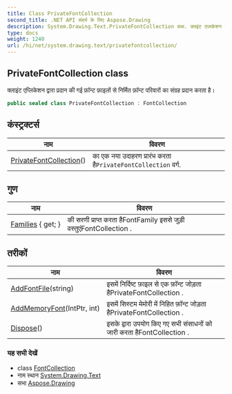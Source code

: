 ```yaml
---
title: Class PrivateFontCollection
second_title: .NET API संदर्भ के लिए Aspose.Drawing
description: System.Drawing.Text.PrivateFontCollection कक्ष. क्लइंट एप्लकेशन द्वर प्रदन क गई फ़न्ट फ़इलं से नर्मत फ़न्ट परवरं क संग्रह प्रदन करत है
type: docs
weight: 1240
url: /hi/net/system.drawing.text/privatefontcollection/
---
```

## PrivateFontCollection class

क्लाइंट एप्लिकेशन द्वारा प्रदान की गई फ़ॉन्ट फ़ाइलों से निर्मित फ़ॉन्ट परिवारों का संग्रह प्रदान करता है।

```csharp
public sealed class PrivateFontCollection : FontCollection
```

## कंस्ट्रक्टर्स

| नाम | विवरण |
| --- | --- |
| [PrivateFontCollection](privatefontcollection/)() | का एक नया उदाहरण प्रारंभ करता है`PrivateFontCollection` वर्ग. |

## गुण

| नाम | विवरण |
| --- | --- |
| [Families](../../system.drawing.text/fontcollection/families/) { get; } | की सरणी प्राप्त करता हैFontFamily इससे जुड़ी वस्तुएंFontCollection . |

## तरीकों

| नाम | विवरण |
| --- | --- |
| [AddFontFile](../../system.drawing.text/privatefontcollection/addfontfile/)(string) | इसमें निर्दिष्ट फ़ाइल से एक फ़ॉन्ट जोड़ता हैPrivateFontCollection . |
| [AddMemoryFont](../../system.drawing.text/privatefontcollection/addmemoryfont/)(IntPtr, int) | इसमें सिस्टम मेमोरी में निहित फ़ॉन्ट जोड़ता हैPrivateFontCollection . |
| [Dispose](../../system.drawing.text/fontcollection/dispose/)() | इसके द्वारा उपयोग किए गए सभी संसाधनों को जारी करता हैFontCollection . |

### यह सभी देखें

* class [FontCollection](../fontcollection/)
* नाम स्थान [System.Drawing.Text](../../system.drawing.text/)
* सभा [Aspose.Drawing](../../)



